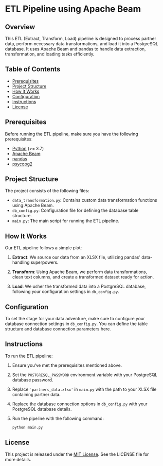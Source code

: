 # ETL Pipeline using Apache Beam

## Overview

This ETL (Extract, Transform, Load) pipeline is designed to process partner data, perform necessary data transformations, and load it into a PostgreSQL database. It uses Apache Beam and pandas to handle data extraction, transformation, and loading tasks efficiently.

## Table of Contents

- [Prerequisites](#prerequisites)
- [Project Structure](#project-structure)
- [How It Works](#how-it-works)
- [Configuration](#configuration)
- [Instructions](#instructions)
- [License](#license)

## Prerequisites

Before running the ETL pipeline, make sure you have the following prerequisites:

- [Python](https://www.python.org/downloads/) (>= 3.7)
- [Apache Beam](https://beam.apache.org/get-started/quickstart-py/)
- [pandas](https://pandas.pydata.org/pandas-docs/stable/getting_started/install.html)
- [psycopg2](https://pypi.org/project/psycopg2/)

## Project Structure

The project consists of the following files:

- `data_transformation.py`: Contains custom data transformation functions using Apache Beam.
- `db_config.py`: Configuration file for defining the database table structure.
- `main.py`: The main script for running the ETL pipeline.

## How It Works

Our ETL pipeline follows a simple plot:

1. **Extract**: We source our data from an XLSX file, utilizing pandas' data-handling superpowers.

2. **Transform**: Using Apache Beam, we perform data transformations, clean text columns, and create a transformed dataset ready for action.

3. **Load**: We usher the transformed data into a PostgreSQL database, following your configuration settings in `db_config.py`.

## Configuration

To set the stage for your data adventure, make sure to configure your database connection settings in `db_config.py`. You can define the table structure and database connection parameters here.

## Instructions

To run the ETL pipeline:

1. Ensure you've met the prerequisites mentioned above.

2. Set the `POSTGRESQL_PASSWORD` environment variable with your PostgreSQL database password.

3. Replace `'partners_data.xlsx'` in `main.py` with the path to your XLSX file containing partner data.

4. Replace the database connection options in `db_config.py` with your PostgreSQL database details.

5. Run the pipeline with the following command:

   ```sh
   python main.py
   ```
## License

This project is released under the [MIT License](LICENSE). See the LICENSE file for more details.
